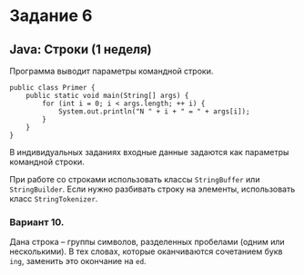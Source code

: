 # Задание 6

## Java: Строки (1 неделя)

Программа выводит параметры командной строки.

    public class Primer {
        public static void main(String[] args) {
            for (int i = 0; i < args.length; ++ i) {
                System.out.println("N " + i + " = " + args[i]);
            }
        }
    }

В индивидуальных заданиях входные данные задаются как параметры командной строки.

При работе со строками использовать классы `StringBuffer` или `StringBuilder`. Если нужно разбивать строку на элементы, использовать класс `StringTokenizer`.

### Вариант 10. 
Дана строка – группы символов, разделенных пробелами (одним или несколькими). В тех словах, которые оканчиваются сочетанием букв `ing`, заменить это окончание на `ed`.